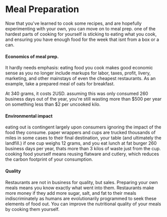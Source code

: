 Meal Preparation
================

Now that you've learned to cook some recipes, and are hopefully
experimenting with your own, you can move on to meal prep.
one of the hardest parts of cooking for yourself is sticking to eating
what you cook, and ensuring you have enough food for the
week that isnt from a box or a can.

#### Economics of meal prep.
It hardly needs emphasis: eating food you cook makes good economic
sense as you no longer include markups for labor, taxes, profit,
livery, marketing, and other mainstays of even the cheapest
restaurants. As an example, take a prepared meal of oats for
breakfast.

At 340 grams, it costs 2USD. assuming this was only consumed 260
business days out of the year, you're still wasting more than $500
per year on something less than $2 per uncooked kilo.

#### Environmental impact
eating out is contingent largely upon consumers ignoring the impact of
the food they consume. paper wrappers and cups are trucked
thousands of miles in some cases to their final destination, your
table (and ultimately the landfill.) if one cup weighs 12 grams,
and you eat lunch at fat burger 260 business days per year, thats more
than 3 kilos of waste just from the cup. cooking food
yourself means reusing flatware and cutlery, which reduces the carbon
footprint of your consumption.

#### Quality
Restaurants are not in business for quality, but sales. Preparing your
own meals means you know exactly what went into them.
Restaurants make more money if they add more sugar, salt, and fat to
their meals indiscriminately as humans are evolutionarily programmed
to seek these elements of food out. You can improve the nutritional
quality of your meals by cooking them yourself.

